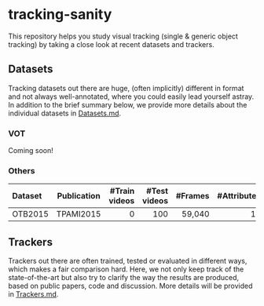 # tracking-sanity
This repository helps you study visual tracking (single & generic object tracking) by taking a close look at recent datasets and trackers.

## Datasets
Tracking datasets out there are huge, (often implicitly) different in format and not always well-annotated, where you could easily lead yourself astray. In addition to the brief summary below, we provide more details about the individual datasets in [Datasets.md](Datasets.md).
### VOT
Coming soon!
### Others
| Dataset         | Publication | #Train <br> videos | #Test <br> videos |    #Frames | #Attributes | Size <br> (GB) | Link |
| :-------------- | :---------: | -----------------: | ----------------: | ---------: | ----------: | -------------: | :--- |
| OTB2015         |  TPAMI2015  |                  0 |               100 |     59,040 |          11 |            2.7 | [:globe_with_meridians:](http://cvlab.hanyang.ac.kr/tracker_benchmark/datasets.html)       [:memo:](https://faculty.ucmerced.edu/mhyang/papers/pami15_tracking_benchmark.pdf) |

## Trackers
Trackers out there are often trained, tested or evaluated in different ways, which makes a fair comparison hard. Here, we not only keep track of the state-of-the-art but also try to clarify the way the results are produced, based on public papers, code and discussion. More details will be provided in [Trackers.md](Trackers.md).
